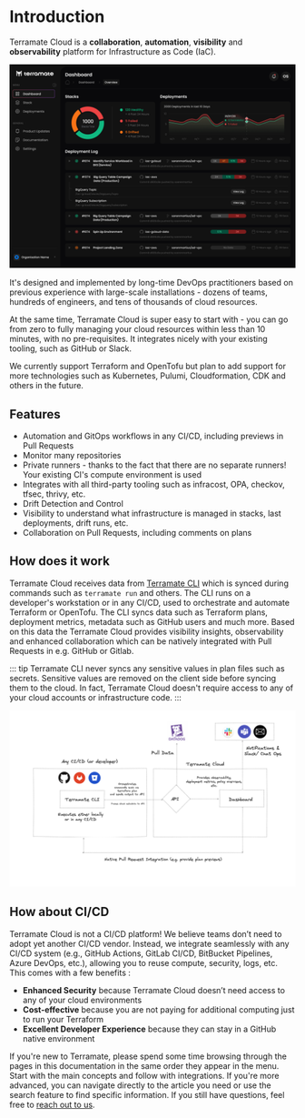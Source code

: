 # Introduction

Terramate Cloud is a **collaboration**, **automation**, **visibility** and **observability** platform for Infrastructure as Code (IaC).

![Terramate Cloud Dashboard](../assets/dashboard.png "Terramate Cloud Dashboard")

It's designed and implemented by long-time DevOps practitioners based on previous experience with large-scale installations - dozens of teams, hundreds of engineers, and tens of thousands of cloud resources.

At the same time, Terramate Cloud is super easy to start with - you can go from zero to fully managing your cloud resources within less than 10 minutes, with no pre-requisites. It integrates nicely with your existing tooling, such as GitHub or Slack.

We currently support Terraform and OpenTofu but plan to add support for more technologies such as Kubernetes, Pulumi, Cloudformation, CDK and others in the future.

## Features

- Automation and GitOps workflows in any CI/CD, including previews in Pull Requests
- Monitor many repositories
- Private runners - thanks to the fact that there are no separate runners! Your existing CI's compute environment is used
- Integrates with all third-party tooling such as infracost, OPA, checkov, tfsec, thrivy, etc.
- Drift Detection and Control
- Visibility to understand what infrastructure is managed in stacks, last deployments, drift runs, etc.
- Collaboration on Pull Requests, including comments on plans

## How does it work

Terramate Cloud receives data from [Terramate CLI](../../introduction.md) which is synced during commands such as
`terramate run` and others. The CLI runs on a developer's workstation or in any CI/CD, used to orchestrate and automate
Terraform or OpenTofu. The CLI syncs data such as Terraform plans, deployment metrics, metadata such as GitHub users
and much more. Based on this data the Terramate Cloud provides visibility insights, observability and enhanced collaboration which can
be natively integrated with Pull Requests in e.g. GitHub or Gitlab.

::: tip
Terramate CLI never syncs any sensitive values in plan files such as secrets. Sensitive values are removed on the client
side before syncing them to the cloud. In fact, Terramate Cloud doesn't require access to any of your cloud accounts or infrastructure code.
:::

![Terramate Data Flow](../assets/data-flow.png "Terramate Data Flow")

## How about CI/CD

Terramate Cloud is not a CI/CD platform! We believe teams don’t need to adopt yet another CI/CD vendor. Instead, we integrate seamlessly with any CI/CD system (e.g., GitHub Actions, GitLab CI/CD, BitBucket Pipelines, Azure DevOps, etc.), allowing you to reuse compute, security, logs, etc. This comes with a few benefits :

- **Enhanced Security** because Terramate Cloud doesn’t need access to any of your cloud environments
- **Cost-effective** because you are not paying for additional computing just to run your Terraform
- **Excellent Developer Experience** because they can stay in a GitHub native environment

If you're new to Terramate, please spend some time browsing through the pages in this documentation in the same order they appear in the menu. Start with the main concepts and follow with integrations. If you're more advanced, you can navigate directly to the article you need or use the search feature to find specific information. If you still have questions, feel free to [reach out to us](https://terramate.io/discord).
